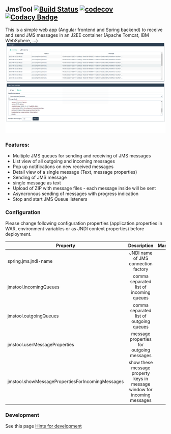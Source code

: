 ## JmsTool [![Build Status](https://travis-ci.org/0xERR0R/jmstool.svg?branch=develop)](https://travis-ci.org/0xERR0R/jmstool) [![codecov](https://codecov.io/gh/0xERR0R/jmstool/branch/develop/graph/badge.svg)](https://codecov.io/gh/0xERR0R/jmstool) [![Codacy Badge](https://api.codacy.com/project/badge/Grade/9875b60f723748f9843c30bfbe8a823d)](https://www.codacy.com/app/0xERR0R/jmstool?utm_source=github.com&amp;utm_medium=referral&amp;utm_content=0xERR0R/jmstool&amp;utm_campaign=Badge_Grade)
This is a simple web app (Angular frontend and Spring backend) to receive and send JMS messages in an J2EE container (Apache Tomcat, IBM WebSphere, ...)
![Screenshot](screenshot.png "Main Window")

### Features:
* Multiple JMS queues for sending and receiving of JMS messages
* List view of all outgoing and incoming messages
* Pop up notifications on new received messages
* Detail view of a single message (Text, message properties)
* Sending of JMS message
* single message as text
* Upload of ZIP with message files - each message inside will be sent
* Asyncronous sending of messages with progress indication
* Stop and start JMS Queue listeners

### Configuration
Please change following configuration properties (application.properties in WAR, environment variables or as JNDI context properties) before deployment.

| Property             | Description                               | Mandatory | Example  |
| -------------------- |:-----------------------------------:      |:--------:|:---------:|
| spring.jms.jndi-name | JNDI name of JMS connection factory       | yes      | java:comp/env/jms/cf |
| jmstool.incomingQueues | comma separated list of incoming queues | no       | java:comp/env/jms/in1, java:comp/env/jms/in2|
| jmstool.outgoingQueues | comma separated list of outgoing queues | no | java:comp/env/jms/out1, java:comp/env/jms/out2|
| jmstool.userMessageProperties | message properties for outgoing messages | no | MYPROP1,MYPROP2 |
| jmstool.showMessagePropertiesForIncomingMessages | show these message property keys in message window for incoming messages | no | MYPROP |

### Development
See this page [Hints for development](DEV.md)
